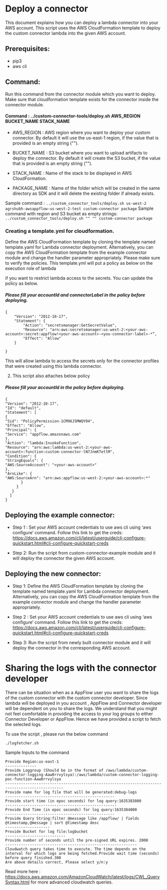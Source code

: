 # Deploy a connector
This document explains how you can deploy a lambda connector into your AWS account. This script uses the AWS CloudFormation template to deploy the custom connector lambda into the given AWS account.

## Prerequisites:

- pip3
- aws cli

## Command:

Run this command from the connector module which you want to deploy. Make sure that cloudformation template exists for the connector inside the connector module.

#### Command : ../custom-connector-tools/deploy.sh AWS_REGION BUCKET_NAME STACK_NAME

- AWS_REGION : AWS region where you want to deploy your custom connector. By default it will use the us-east-1 region, if the value that is provided is an empty string ("").

- BUCKET_NAME : S3 bucket where you want to upload artifacts to deploy the connector. By default it will create the S3 bucket, if the value that is provided is an empty string ("").

- STACK_NAME : Name of the stack to be displayed in AWS CloudFormation.

- PACKAGE_NAME : Name of the folder which will be created in the same directory as SDK and it will delete the existing folder if already exists.

Sample command : `../custom_connector_tools/deploy.sh us-west-2 agrshubh-awsappflow-us-west-2-test custom-connector package`
Sample command with region and S3 bucket as empty strings: `../custom_connector_tools/deploy.sh "" "" custom-connector package`

### Creating a template.yml for cloudformation.
Define the AWS CloudFormation template by cloning the template named template.yaml for Lambda connector deployment. Alternatively, you can copy the AWS CloudFormation template from the example connector module and change the handler parameter appropriately. Please make sure to verify the policies. This template.yml will put a policy as below on the execution role of lambda

if you want to restrict lambda access to the secrets. You can update the policy as below. 
##### Please fill your accountId and connectorLabel in the policy before deploying.

````
{
    "Version": "2012-10-17",
    "Statement": {
        "Action": "secretsmanager:GetSecretValue",
        "Resource": "arn:aws:secretsmanager:us-west-2:<your-aws-account>:secret:appflow!<your-aws-account>-<you-connector-label>-*”,
        "Effect": "Allow"
    }

}
````
This will allow lambda to access the secrets only for the connector profiles that were created using this lambda connector.

2. This script also attaches below policy
##### Please fill your accountId in the policy before deploying.
   ````
   {
   "Version": "2012-10-17",
   "Id": "default",
   "Statement": [
   {
   "Sid": "PolicyPermission-1CM96J5MWQY04",
   "Effect": "Allow",
   "Principal": {
   "Service": "appflow.amazonaws.com"
   },
   "Action": "lambda:InvokeFunction",
   "Resource": "arn:aws:lambda:us-west-2:<your-aws-account>:function:custom-connector-lN7JnmKTetlM",
   "Condition": {
   "StringEquals": {
   "AWS:SourceAccount": "<your-aws-account>"
   },
   "ArnLike": {
   "AWS:SourceArn": "arn:aws:appflow:us-west-2:<your-aws-account>:*"
          }
        }
      }
     ]
   }
   ````

## Deploying the example connector:

- Step 1 : Set your AWS account credentials to use aws cli using ‘aws configure’ command. Follow this link to get the creds: https://docs.aws.amazon.com/cli/latest/userguide/cli-configure-quickstart.html#cli-configure-quickstart-creds

- Step 2: Run the script from custom-connector-example module and it will deploy the connector the given AWS account.

## Deploying the new connector:

- Step 1: Define the AWS CloudFormation template by cloning the template named template.yaml for Lambda connector deployment. Alternatively, you can copy the AWS CloudFormation template from the example connector module and change the handler parameter appropriately.

- Step 2 : Set your AWS account credentials to use aws cli using ‘aws configure’ command. Follow this link to get the creds: https://docs.aws.amazon.com/cli/latest/userguide/cli-configure-quickstart.html#cli-configure-quickstart-creds

- Step 3: Run the script from newly built connector module and it will deploy the connector in the corresponding AWS account.

# Sharing the logs with the connector developer
There can be situation when as a AppFlow user you want to share the logs of the custom connector with the custom connector developer. Since lambda will be deployed in you account , AppFlow and Connector developer will be dependent on you to share the logs. We understand that you might not feel comfortable in providing the access to your log groups to either Connector Developer or AppFlow. Hence we have provided a script to fetch the selected logs.

To use the script , please run the below command 
````
./logfetcher.sh
````

Sample Inputs to the command
````
Provide Region:us-east-1
--------------
Provide Loggroup (Should be in the format of /aws/lambda/custom-connector-logging-Aaw0rrvylsya):/aws/lambda/custom-connector-logging-poc-function-Aaw0rrvylsya
------------------------------------------------------------------------------------------------
Provide name for log file that will be generated:debug-logs
-------------------------------------------------
Provide start time (in epoc seconds) for log query:1635383800
--------------------------------------------------
Provide End Time (in epoc seconds) for log query:1635384000
-------------------------------------------------
Provide Query String:filter @message like /appflow/ | fields @timestamp,@message | sort @timestamp desc
--------------------
Provide Bucket for log file:logbucket
---------------------------
Provide number of seconds until the pre-signed URL expires. 2000
-----------------------------------------------------------
Cloudwatch query takes time to execute. The time depends on the interval for which logs are being fetched.Provide wait time (seconds) before query finished.300
Are above details correct, Please select y/n:y
````

Read more here : https://docs.aws.amazon.com/AmazonCloudWatch/latest/logs/CWL_QuerySyntax.html for more advanced cloudwatch queries.

